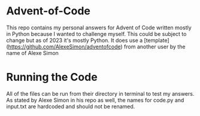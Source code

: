 # Advent-of-Code
This repo contains my personal answers for Advent of Code written mostly in Python because I wanted to challenge myself. This could be subject to change but as of 2023 it's mostly Python. It does use a [template] (https://github.com/AlexeSimon/adventofcode) from another user by the name of Alexe Simon 

# Running the Code
All of the files can be run from their directory in terminal to test my answers. As stated by Alexe Simon in his repo as well, the names for code.py and input.txt are hardcoded and should not be renamed.
